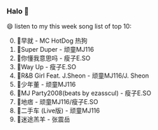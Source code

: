 

### Halo 👋

😄 listen to my this week song list of top 10:

0. 🌈早就 - MC HotDog 热狗
1. 🌈Super Duper - 顽童MJ116
2. 🌈你懂我意思吗 - 瘦子E.SO
3. 🌈Way Up - 瘦子E.SO
4. 🌈R&B Girl Feat. J.Sheon - 顽童MJ116/J. Sheon
5. 🌈少年董 - 顽童MJ116
6. 🌈MJ Party2008(beats by ezasscul) - 瘦子E.SO
7. 🌈地痞 - 顽童MJ116/瘦子E.SO
8. 🌈二手车 (Live版) - 顽童MJ116
9. 🌈迷途羔羊 - 张震岳

